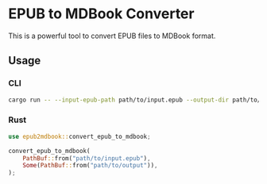 # EPUB to MDBook Converter

This is a powerful tool to convert EPUB files to MDBook format.

## Usage

### CLI

```bash
cargo run -- --input-epub-path path/to/input.epub --output-dir path/to/output
```

### Rust

```rust
use epub2mdbook::convert_epub_to_mdbook;

convert_epub_to_mdbook(
    PathBuf::from("path/to/input.epub"),
    Some(PathBuf::from("path/to/output")),
);
```

